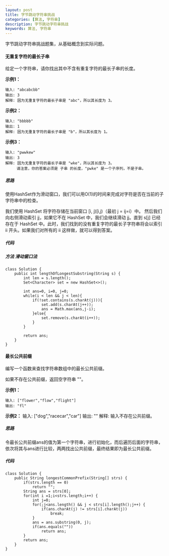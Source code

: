 ```yaml
---
layout: post
title: 字节跳动字符串挑战
categories: [算法, 字符串]
description: 字节跳动字符串挑战
keywords: 算法, 字符串
---
```


字节跳动字符串挑战题集，从基础概念到实际问题。

#### 无重复字符的最长子串
给定一个字符串，请你找出其中不含有重复字符的最长子串的长度。

**示例1：**
```
输入: "abcabcbb"
输出: 3 
解释: 因为无重复字符的最长子串是 "abc"，所以其长度为 3。
```

**示例2：**
```
输入: "bbbbb"
输出: 1
解释: 因为无重复字符的最长子串是 "b"，所以其长度为 1。
```

**示例3：**
```
输入: "pwwkew"
输出: 3
解释: 因为无重复字符的最长子串是 "wke"，所以其长度为 3。
     请注意，你的答案必须是 子串 的长度，"pwke" 是一个子序列，不是子串。
```

##### 思路
使用HashSet作为滑动窗口，我们可以用O(1)的时间来完成对字符是否在当前的子字符串中的检查。

我们使用 HashSet 将字符存储在当前窗口 [i, j)[i,j)（最初 j = ij=i）中。 然后我们向右侧滑动索引 jj，如果它不在 HashSet 中，我们会继续滑动 jj。直到 s[j] 已经存在于 HashSet 中。此时，我们找到的没有重复字符的最长子字符串将会以索引 ii 开头。如果我们对所有的 ii 这样做，就可以得到答案。

##### 代码

##### 方法 滑动窗口法
```
class Solution {
    public int lengthOfLongestSubstring(String s) {
        int len = s.length();
        Set<Character> set = new HashSet<>();
        
        int ans=0, i=0, j=0;
        while(i < len && j < len){
            if(!set.contains(s.charAt(j))){
                set.add(s.charAt(j++));
                ans = Math.max(ans,j-i);
            }else{
                set.remove(s.charAt(i++));
            }
        }
        
        return ans;
    }
}
```

####  最长公共前缀
编写一个函数来查找字符串数组中的最长公共前缀。

如果不存在公共前缀，返回空字符串 ""。

**示例1：**
```
输入: ["flower","flow","flight"]
输出: "fl"
```

**示例2：**
输入: ["dog","racecar","car"]
输出: ""
解释: 输入不存在公共前缀。

##### 思路
令最长公共前缀ans的值为第一个字符串，进行初始化，而后遍历后面的字符串，依次将其与ans进行比较，两两找出公共前缀，最终结果即为最长公共前缀。

##### 代码
```
class Solution {
    public String longestCommonPrefix(String[] strs) {
        if(strs.length == 0) 
            return "";
        String ans = strs[0];
        for(int i =1;i<strs.length;i++) {
            int j=0;
            for(;j<ans.length() && j < strs[i].length();j++) {
                if(ans.charAt(j) != strs[i].charAt(j))
                    break;
            }
            ans = ans.substring(0, j);
            if(ans.equals(""))
                return ans;
        }
        return ans;
    }
}
```